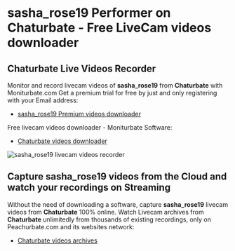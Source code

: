 # sasha_rose19 Performer on Chaturbate - Free LiveCam videos downloader

## Chaturbate Live Videos Recorder

Monitor and record livecam videos of **sasha_rose19** from **Chaturbate** with Moniturbate.com
Get a premium trial for free by just and only registering with your Email address:
* [sasha_rose19 Premium videos downloader](https://moniturbate.com/request-demo-licence-key.html)

Free livecam videos downloader - Moniturbate Software:
* [Chaturbate videos downloader](https://moniturbate.com/moniturbate-download-software.html)

![sasha_rose19 livecam videos recorder](https://peachurnet.com/templates/moniturbate-software.png)


## Capture sasha_rose19 videos from the Cloud and watch your recordings on Streaming

Without the need of downloading a software, capture **sasha_rose19** livecam videos from **Chaturbate** 100% online.
Watch Livecam archives from **Chaturbate** unlimitedly from thousands of existing recordings, only on Peachurbate.com and its websites network:
* [Chaturbate videos archives](https://peachurnet.com/)